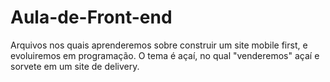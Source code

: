 # Aula-de-Front-end
Arquivos nos quais aprenderemos sobre construir um site mobile first, e evoluiremos em programação.
O tema é açaí, no qual "venderemos" açaí e sorvete em um site de delivery.
